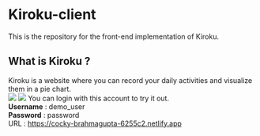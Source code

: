 # Kiroku-client
This is the repository for the front-end implementation of Kiroku.

## What is Kiroku ?
Kiroku is a website where you can record your daily activities and visualize them in a pie chart.  
![](https://user-images.githubusercontent.com/65438064/147901619-344b21fb-68f0-4f30-bc63-514e7aab7315.png)
![](https://user-images.githubusercontent.com/65438064/147901622-4866fb11-8c1e-412a-aded-0b7484133959.png)
You can login with this account to try it out.  
**Username** : demo_user  
**Password** : password  
URL : https://cocky-brahmagupta-6255c2.netlify.app
